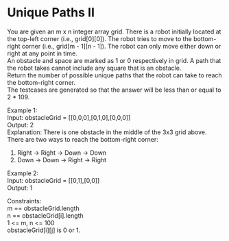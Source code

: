 # Unique Paths II
You are given an m x n integer array grid. There is a robot initially located at the top-left corner (i.e., grid[0][0]). The robot tries to move to the bottom-right corner (i.e., grid[m - 1][n - 1]). The robot can only move either down or right at any point in time.  
An obstacle and space are marked as 1 or 0 respectively in grid. A path that the robot takes cannot include any square that is an obstacle.  
Return the number of possible unique paths that the robot can take to reach the bottom-right corner.   
The testcases are generated so that the answer will be less than or equal to 2 * 109.  

Example 1:   
Input: obstacleGrid = [[0,0,0],[0,1,0],[0,0,0]]  
Output: 2  
Explanation: There is one obstacle in the middle of the 3x3 grid above.  
There are two ways to reach the bottom-right corner:  
1. Right -> Right -> Down -> Down  
2. Down -> Down -> Right -> Right  

Example 2:  
Input: obstacleGrid = [[0,1],[0,0]]  
Output: 1  

Constraints:  
m == obstacleGrid.length  
n == obstacleGrid[i].length  
1 <= m, n <= 100  
obstacleGrid[i][j] is 0 or 1.  
